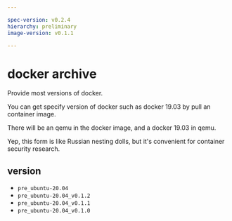 ```yaml
---

spec-version: v0.2.4
hierarchy: preliminary
image-version: v0.1.1

---
```


# docker archive

Provide most versions of docker. 

You can get specify version of docker such as docker 19.03 by pull an container image.

There will be an qemu in the docker image, and a docker 19.03 in qemu.

Yep, this form is like Russian nesting dolls, but it's convenient for container security research.

## version

* `pre_ubuntu-20.04`
* `pre_ubuntu-20.04_v0.1.2`
* `pre_ubuntu-20.04_v0.1.1`
* `pre_ubuntu-20.04_v0.1.0`
